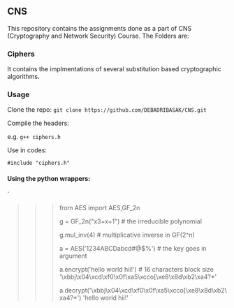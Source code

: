 ## CNS
This repository contains the assignments done as a part of CNS (Cryptography and Network Security) Course.
The Folders are:
### Ciphers
It contains the implmentations of several substitution based cryptographic algorithms.
### Usage
Clone the repo: ```git clone https://github.com/DEBADRIBASAK/CNS.git```

Compile the headers:

e.g. ```g++ ciphers.h```

Use in codes:

```#include "ciphers.h"```

#### Using the python wrappers:


`
>>> from AES import AES,GF_2n
>>>
>>> g = GF_2n("x3+x+1") # the irreducible polynomial
>>>
>>> g.mul_inv(4) # multiplicative inverse in GF(2^n)
>>>
>>> a = AES('1234ABCDabcd#@$%')  # the key goes in argument
>>>
>>>a.encrypt('hello world hii!') # 16 characters block size
'\xbbj\x04\xcd\xf0\x0f\xa5\xcco[\xe8\x8d\xb2\xa4?*'
>>>
>>> a.decrypt('\xbbj\x04\xcd\xf0\x0f\xa5\xcco[\xe8\x8d\xb2\xa4?*')
'hello world hii!'
 `